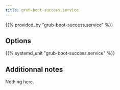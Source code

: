 ```yaml
---
title: grub-boot-success.service
---
```


{{% provided_by "grub-boot-success.service" %}}

## Options

{{% systemd_unit "grub-boot-success.service" %}}

## Additionnal notes

Nothing here.